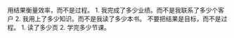 用结果衡量效率，而不是过程。
	1. 我完成了多少业绩。而不是我联系了多少个客户
	2. 我用上了多少知识。而不是我读了多少本书。
不要把结果是目标，而不是过程。
	1. 读了多少页
	2. 学完多少节课。